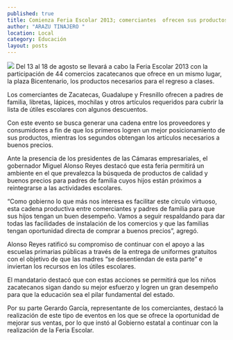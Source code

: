 ```yaml
---
published: true
title: Comienza Feria Escolar 2013; comerciantes  ofrecen sus productos para el regreso a clases
author: "ARAZU TINAJERO "
location: Local
category: Educación
layout: posts
---
```


![](http://i.imgur.com/i5TXNxKm.jpg)
Del 13 al 18 de agosto se llevará a cabo la Feria Escolar 2013 con la participación de 44 comercios zacatecanos que ofrece en un mismo lugar, la plaza Bicentenario, los productos necesarios para el regreso a clases.

Los comerciantes de Zacatecas, Guadalupe y Fresnillo ofrecen a padres de familia, libretas, lápices, mochilas y otros artículos requeridos para cubrir la lista de útiles escolares con algunos descuentos.

Con este evento se busca generar una cadena entre los proveedores y consumidores a fin de que los primeros logren un mejor posicionamiento de sus productos, mientras los segundos obtengan los artículos necesarios a buenos precios.

Ante la presencia de los presidentes de las Cámaras empresariales, el gobernador Miguel Alonso Reyes destacó que esta feria permitirá un ambiente en el que prevalezca la búsqueda de productos de calidad y buenos precios para padres de familia cuyos hijos están próximos a reintegrarse a las actividades escolares.

“Como gobierno lo que más nos interesa es facilitar este círculo virtuoso, esta cadena productiva entre comerciantes y padres de familia para que sus hijos tengan un buen desempeño. Vamos a seguir respaldando para dar todas las facilidades de instalación de los comercios y que las familias tengan oportunidad directa de comprar a buenos precios”, agregó.

Alonso Reyes ratificó su compromiso de continuar con el apoyo a las escuelas primarias públicas a través de la entrega de uniformes gratuitos con el objetivo de que las madres “se desentiendan de esta parte” e inviertan los recursos en los útiles escolares.

El mandatario destacó que con estas acciones se permitirá que los niños zacatecanos sigan dando su mejor esfuerzo y logren un gran desempeño para que la educación sea el pilar fundamental del estado.

Por su parte Gerardo García, representante de los comerciantes, destacó la realización de este tipo de eventos en los que se ofrece la oportunidad de mejorar sus ventas, por lo que instó al Gobierno estatal a continuar con la realización de la Feria Escolar.
